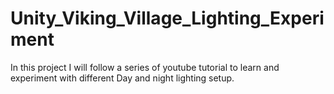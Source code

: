 # Unity_Viking_Village_Lighting_Experiment
 In this project I will follow a series of youtube tutorial to learn and experiment with different Day and night lighting setup.
